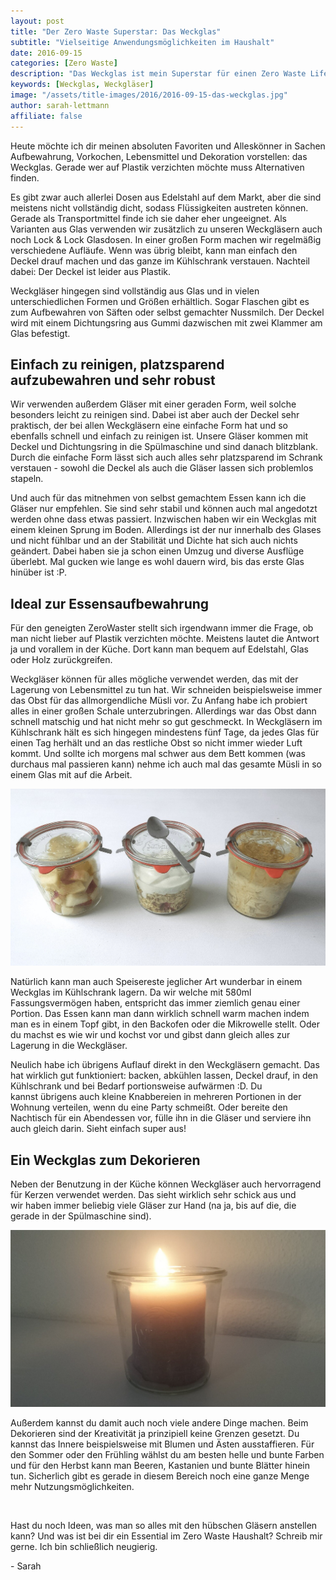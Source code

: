 ```yaml
---
layout: post
title: "Der Zero Waste Superstar: Das Weckglas"
subtitle: "Vielseitige Anwendungsmöglichkeiten im Haushalt"
date: 2016-09-15
categories: [Zero Waste]
description: "Das Weckglas ist mein Superstar für einen Zero Waste Lifestyle. Du kannst Lebensmittel darin aufbewahren oder Kerzen hinein stellen, sie sind für alles gut."
keywords: [Weckglas, Weckgläser]
image: "/assets/title-images/2016/2016-09-15-das-weckglas.jpg"
author: sarah-lettmann
affiliate: false
---
```

Heute möchte ich dir meinen absoluten Favoriten und Alleskönner in Sachen Aufbewahrung, Vorkochen, Lebensmittel und Dekoration vorstellen: das Weckglas. Gerade wer auf Plastik verzichten möchte muss Alternativen finden.

Es gibt zwar auch allerlei Dosen aus Edelstahl auf dem Markt, aber die sind meistens nicht vollständig dicht, sodass Flüssigkeiten austreten können. Gerade als Transportmittel finde ich sie daher eher ungeeignet. Als Varianten aus Glas verwenden wir zusätzlich zu unseren Weckgläsern auch noch Lock & Lock Glasdosen. In einer großen Form machen wir regelmäßig verschiedene Aufläufe. Wenn was übrig bleibt, kann man einfach den Deckel drauf machen und das ganze im Kühlschrank verstauen. Nachteil dabei: Der Deckel ist leider aus Plastik.

Weckgläser hingegen sind vollständig aus Glas und in vielen unterschiedlichen Formen und Größen erhältlich. Sogar Flaschen gibt es zum Aufbewahren von Säften oder selbst gemachter Nussmilch. Der Deckel wird mit einem Dichtungsring aus Gummi dazwischen mit zwei Klammer am Glas befestigt.

## Einfach zu reinigen, platzsparend aufzubewahren und sehr robust
Wir verwenden außerdem Gläser mit einer geraden Form, weil solche besonders leicht zu reinigen sind. Dabei ist aber auch der Deckel sehr praktisch, der bei allen Weckgläsern eine einfache Form hat und so ebenfalls schnell und einfach zu reinigen ist. Unsere Gläser kommen mit Deckel und Dichtungsring in die Spülmaschine und sind danach blitzblank. Durch die einfache Form lässt sich auch alles sehr platzsparend im Schrank verstauen - sowohl die Deckel als auch die Gläser lassen sich problemlos stapeln.

Und auch für das mitnehmen von selbst gemachtem Essen kann ich die Gläser nur empfehlen. Sie sind sehr stabil und können auch mal angedotzt werden ohne dass etwas passiert. Inzwischen haben wir ein Weckglas mit einem kleinen Sprung im Boden. Allerdings ist der nur innerhalb des Glases und nicht fühlbar und an der Stabilität und Dichte hat sich auch nichts geändert. Dabei haben sie ja schon einen Umzug und diverse Ausflüge überlebt. Mal gucken wie lange es wohl dauern wird, bis das erste Glas hinüber ist :P.

## Ideal zur Essensaufbewahrung
Für den geneigten ZeroWaster stellt sich irgendwann immer die Frage, ob man nicht lieber auf Plastik verzichten möchte. Meistens lautet die Antwort ja und vorallem in der Küche. Dort kann man bequem auf Edelstahl, Glas oder Holz zurückgreifen.

Weckgläser können für alles mögliche verwendet werden, das mit der Lagerung von Lebensmittel zu tun hat. Wir schneiden beispielsweise immer das Obst für das allmorgendliche Müsli vor. Zu Anfang habe ich probiert alles in einer großen Schale unterzubringen. Allerdings war das Obst dann schnell matschig und hat nicht mehr so gut geschmeckt. In Weckgläsern im Kühlschrank hält es sich hingegen mindestens fünf Tage, da jedes Glas für einen Tag herhält und an das restliche Obst so nicht immer wieder Luft kommt. Und sollte ich morgens mal schwer aus dem Bett kommen (was durchaus mal passieren kann) nehme ich auch mal das gesamte Müsli in so einem Glas mit auf die Arbeit.

![Ein Akkuladegerät](/assets/inpost-images/2016/2016-09-15-weckglas-aufbewahrung.jpg "© {{ site.title }}")

Natürlich kann man auch Speisereste jeglicher Art wunderbar in einem Weckglas im Kühlschrank lagern. Da wir welche mit 580ml Fassungsvermögen haben, entspricht das immer ziemlich genau einer Portion. Das Essen kann man dann wirklich schnell warm machen indem man es in einem Topf gibt, in den Backofen oder die Mikrowelle stellt. Oder du machst es wie wir und kochst vor und gibst dann gleich alles zur Lagerung in die Weckgläser.

Neulich habe ich übrigens Auflauf direkt in den Weckgläsern gemacht. Das hat wirklich gut funktioniert: backen, abkühlen lassen, Deckel drauf, in den Kühlschrank und bei Bedarf portionsweise aufwärmen :D. Du kannst übrigens auch kleine Knabbereien in mehreren Portionen in der Wohnung verteilen, wenn du eine Party schmeißt. Oder bereite den Nachtisch für ein Abendessen vor, fülle ihn in die Gläser und serviere ihn auch gleich darin. Sieht einfach super aus!

## Ein Weckglas zum Dekorieren
Neben der Benutzung in der Küche können Weckgläser auch hervorragend für Kerzen verwendet werden. Das sieht wirklich sehr schick aus und wir haben immer beliebig viele Gläser zur Hand (na ja, bis auf die, die gerade in der Spülmaschine sind).

![Ein Akkuladegerät](/assets/inpost-images/2016/2016-09-15-weckglas-kerze.jpg "© {{ site.title }}")

Außerdem kannst du damit auch noch viele andere Dinge machen. Beim Dekorieren sind der Kreativität ja prinzipiell keine Grenzen gesetzt. Du kannst das Innere beispielsweise mit Blumen und Ästen ausstaffieren. Für den Sommer oder den Frühling wählst du am besten helle und bunte Farben und für den Herbst kann man Beeren, Kastanien und bunte Blätter hinein tun. Sicherlich gibt es gerade in diesem Bereich noch eine ganze Menge mehr Nutzungsmöglichkeiten.

&nbsp;

Hast du noch Ideen, was man so alles mit den hübschen Gläsern anstellen kann? Und was ist bei dir ein Essential im Zero Waste Haushalt? Schreib mir gerne. Ich bin schließlich neugierig.

\- Sarah
